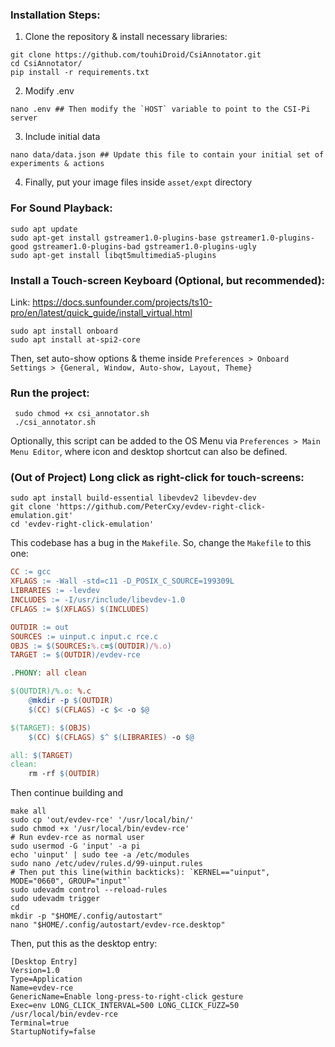 ### Installation Steps:
1. Clone the repository & install necessary libraries:
```shell
git clone https://github.com/touhiDroid/CsiAnnotator.git
cd CsiAnnotator/
pip install -r requirements.txt
```

2. Modify .env
```cp example.env .env
nano .env ## Then modify the `HOST` variable to point to the CSI-Pi server
```

3. Include initial data
```cp data/example-data.json data/data.json
nano data/data.json ## Update this file to contain your initial set of experiments & actions
```

4. Finally, put your image files inside `asset/expt` directory

### For Sound Playback:
```shell
sudo apt update
sudo apt-get install gstreamer1.0-plugins-base gstreamer1.0-plugins-good gstreamer1.0-plugins-bad gstreamer1.0-plugins-ugly
sudo apt-get install libqt5multimedia5-plugins
```

### Install a Touch-screen Keyboard (Optional, but recommended):
Link: https://docs.sunfounder.com/projects/ts10-pro/en/latest/quick_guide/install_virtual.html
```shell
sudo apt install onboard
sudo apt install at-spi2-core
```
Then, set auto-show options & theme inside `Preferences > Onboard Settings > {General, Window, Auto-show, Layout, Theme}`
### Run the project:
```shell
 sudo chmod +x csi_annotator.sh
 ./csi_annotator.sh
```
Optionally, this script can be added to the OS Menu via `Preferences > Main Menu Editor`, where icon and desktop shortcut can also be defined.

### (Out of Project) Long click as right-click for touch-screens:
```shell
sudo apt install build-essential libevdev2 libevdev-dev
git clone 'https://github.com/PeterCxy/evdev-right-click-emulation.git'
cd 'evdev-right-click-emulation'
```
This codebase has a bug in the `Makefile`. So, change the `Makefile` to this one:
```Makefile
CC := gcc
XFLAGS := -Wall -std=c11 -D_POSIX_C_SOURCE=199309L
LIBRARIES := -levdev
INCLUDES := -I/usr/include/libevdev-1.0
CFLAGS := $(XFLAGS) $(INCLUDES)

OUTDIR := out
SOURCES := uinput.c input.c rce.c
OBJS := $(SOURCES:%.c=$(OUTDIR)/%.o)
TARGET := $(OUTDIR)/evdev-rce

.PHONY: all clean

$(OUTDIR)/%.o: %.c
	@mkdir -p $(OUTDIR)
	$(CC) $(CFLAGS) -c $< -o $@

$(TARGET): $(OBJS)
	$(CC) $(CFLAGS) $^ $(LIBRARIES) -o $@

all: $(TARGET)
clean:
	rm -rf $(OUTDIR)
```
Then continue building and
```shell
make all
sudo cp 'out/evdev-rce' '/usr/local/bin/'
sudo chmod +x '/usr/local/bin/evdev-rce'
# Run evdev-rce as normal user
sudo usermod -G 'input' -a pi
echo 'uinput' | sudo tee -a /etc/modules
sudo nano /etc/udev/rules.d/99-uinput.rules
# Then put this line(within backticks): `KERNEL=="uinput", MODE="0660", GROUP="input"`
sudo udevadm control --reload-rules
sudo udevadm trigger
cd
mkdir -p "$HOME/.config/autostart"
nano "$HOME/.config/autostart/evdev-rce.desktop"
```
Then, put this as the desktop entry:
```service
[Desktop Entry]
Version=1.0
Type=Application
Name=evdev-rce
GenericName=Enable long-press-to-right-click gesture
Exec=env LONG_CLICK_INTERVAL=500 LONG_CLICK_FUZZ=50 /usr/local/bin/evdev-rce
Terminal=true
StartupNotify=false
```